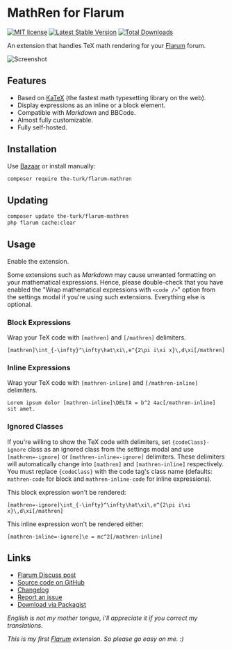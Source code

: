 # MathRen for Flarum

[![MIT license](https://img.shields.io/badge/license-MIT-blue.svg)](https://github.com/the-turk/flarum-mathren/blob/master/LICENSE) [![Latest Stable Version](https://img.shields.io/packagist/v/the-turk/flarum-mathren.svg)](https://packagist.org/packages/the-turk/flarum-mathren) [![Total Downloads](https://img.shields.io/packagist/dt/the-turk/flarum-mathren.svg)](https://packagist.org/packages/the-turk/flarum-mathren)

An extension that handles TeX math rendering for your [Flarum](https://github.com/flarum) forum.

![Screenshot](https://i.ibb.co/9H9jspH/post.png)

## Features

- Based on [KaTeX](https://github.com/KaTeX/KaTeX) (the fastest math typesetting library on the web).
- Display expressions as an inline or a block element.
- Compatible with _Markdown_ and BBCode.
- Almost fully customizable.
- Fully self-hosted.

## Installation

Use [Bazaar](https://discuss.flarum.org/d/5151) or install manually:

```bash
composer require the-turk/flarum-mathren
```

## Updating

```bash
composer update the-turk/flarum-mathren
php flarum cache:clear
```

## Usage

Enable the extension.

Some extensions such as _Markdown_ may cause unwanted formatting on your mathematical expressions. Hence, please double-check that you have enabled the "Wrap mathematical expressions with `<code />`" option from the settings modal if you're using such extensions. Everything else is optional.

### Block Expressions

Wrap your TeX code with `[mathren]` and `[/mathren]` delimiters.

```
[mathren]\int_{-\infty}^\infty\hat\xi\,e^{2\pi i\xi x}\,d\xi[/mathren]
```

### Inline Expressions

Wrap your TeX code with `[mathren-inline]` and `[/mathren-inline]` delimiters.

```
Lorem ipsum dolor [mathren-inline]\DELTA = b^2 4ac[/mathren-inline] sit amet.
```

### Ignored Classes

If you're willing to show the TeX code with delimiters, set `{codeClass}-ignore` class as an ignored class from the settings modal and use `[mathren=-ignore]` or `[mathren-inline=-ignore]` delimiters. These delimiters will automatically change into `[mathren]` and `[mathren-inline]` respectively. You must replace `{codeClass}` with the code tag's class name (defaults: `mathren-code` for block and `mathren-inline-code` for inline expressions).

This block expression won't be rendered:

```
[mathren=-ignore]\int_{-\infty}^\infty\hat\xi\,e^{2\pi i\xi x}\,d\xi[/mathren]
```

This inline expression won't be rendered either:

```
[mathren-inline=-ignore]\e = mc^2[/mathren-inline]
```

## Links

- [Flarum Discuss post](https://discuss.flarum.org/d/4154)
- [Source code on GitHub](https://github.com/the-turk/flarum-mathren)
- [Changelog](https://github.com/the-turk/flarum-mathren/blob/master/CHANGELOG.md)
- [Report an issue](https://github.com/the-turk/flarum-mathren/issues)
- [Download via Packagist](https://packagist.org/packages/the-turk/flarum-mathren)

_English is not my mother tongue, i'll appreciate it if you correct my translations._

_This is my first [Flarum](https://github.com/flarum) extension. So please go easy on me. :)_
